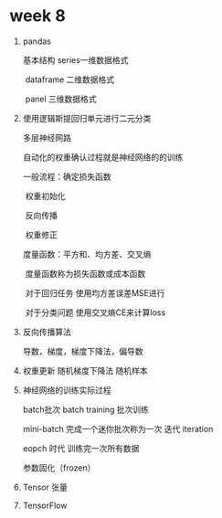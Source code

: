 # week 8

1. pandas 

   基本结构 series一维数据格式

   ​				dataframe 二维数据格式

   ​				panel 三维数据格式

2. 使用逻辑斯提回归单元进行二元分类

   多层神经网路

   自动化的权重确认过程就是神经网络的的训练

   一般流程：确定损失函数

   ​					权重初始化

   ​					反向传播

   ​					权重修正

   度量函数：平方和、均方差、交叉熵

   ​	度量函数称为损失函数或成本函数

   ​	对于回归任务 使用均方差误差MSE进行

   ​	对于分类问题  使用交叉熵CE来计算loss

3. 反向传播算法

   导数，梯度，梯度下降法，偏导数

4. 权重更新 随机梯度下降法 随机样本

5. 神经网络的训练实际过程

   batch批次 batch training 批次训练

   mini-batch 完成一个迷你批次称为一次 迭代 iteration

   eopch 时代 训练完一次所有数据

   参数固化（frozen）

6. Tensor 张量
7. TensorFlow